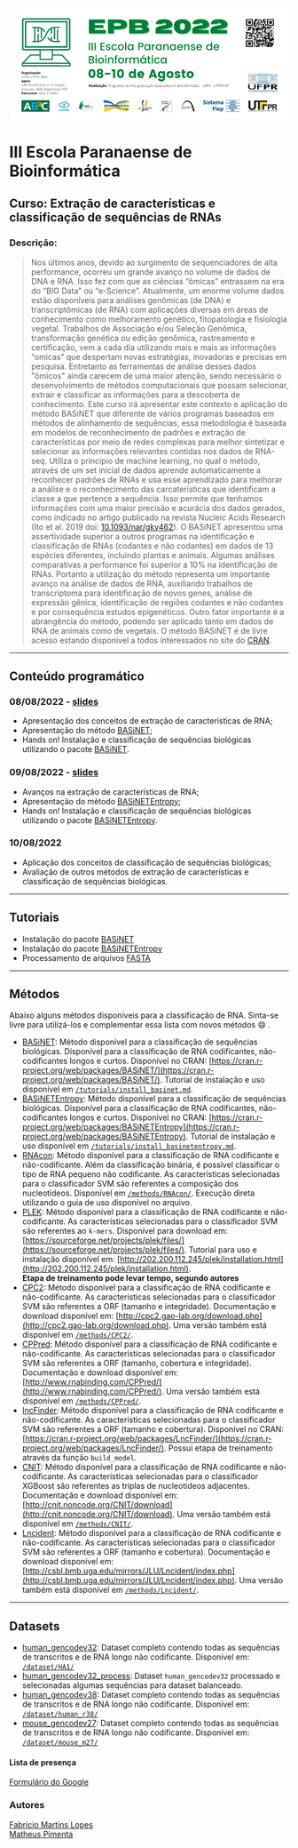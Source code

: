 ![EPB](/img/EPB_1.png)
# III Escola Paranaense de Bioinformática

## Curso: Extração de características e classificação de sequências de RNAs

### Descrição:
> Nos últimos anos, devido ao surgimento de sequenciadores de alta performance, ocorreu um grande avanço no volume de dados de DNA e RNA. Isso fez com que as ciências “ômicas” entrassem na era do “BIG Data” ou “e-Science”. Atualmente, um enorme volume dados estão disponíveis para análises genômicas (de DNA) e transcriptômicas (de RNA) com aplicações diversas em áreas de conhecimento como melhoramento genético, fitopatologia e fisiologia vegetal. Trabalhos de Associação e/ou Seleção Genômica, transformação genética ou edição genômica, rastreamento e certificação, vem a cada dia utilizando mais e mais as informações “omicas” que despertam novas estratégias, inovadoras e precisas em pesquisa. Entretanto as ferramentas de análise desses dados "ômicos" ainda carecem de uma maior atenção, sendo necessário o desenvolvimento de métodos computacionais que possam selecionar, extrair e classificar as informações para a descoberta de conhecimento.
Este curso irá apresentar este contexto e aplicação do método BASiNET que diferente de vários programas baseados em métodos de alinhamento de sequências, essa metodologia é baseada em modelos de reconhecimento de padrões e extração de características por meio de redes complexas para melhor sintetizar e selecionar as informações relevantes contidas nos dados de RNA-seq. Utiliza o princípio de machine learning, no qual o método, através de um set inicial de dados aprende automaticamente a reconhecer padrões de RNAs e usa esse aprendizado para melhorar a análise e o reconhecimento das carcaterísticas que identificam a classe a que pertence a sequência. Isso permite que tenhamos informações com uma maior precisão e acurácia dos dados gerados, como indicado no artigo publicado na revista Nucleic Acids Research (Ito et al. 2019 doi: [10.1093/nar/gky462](https://doi.org/10.1093/nar/gky462)). O BASiNET apresentou uma assertividade superior a outros programas na identificação e classificação de RNAs (codantes e não codantes) em dados de 13 espécies diferentes, incluindo plantas e animais. Algumas análises comparativas a performance foi superior a 10% na identificação de RNAs. Portanto a utilização do método representa um importante avanço na análise de dados de RNA, auxiliando trabalhos de transcriptoma para identificação de novos genes, análise de expressão gênica, identificação de regiões codantes e não codantes e por consequência estudos epigenéticos. Outro fator importante é a abrangência do método, podendo ser aplicado tanto em dados de RNA de animais como de vegetais. O método BASiNET é de livre acesso estando disponível a todos interessados no site do [CRAN](https://cran.r-project.org/package=BASiNET).

---
## Conteúdo programático
### 08/08/2022 - [slides](slides/08-08-basinet-epb-2022.pdf)
* Apresentação dos conceitos de extração de características de RNA;
* Apresentação do método [BASiNET](https://doi.org/10.1093/nar/gky462);
* Hands on! Instalação e classificação de sequências biológicas utilizando o pacote [BASiNET](https://cran.r-project.org/package=BASiNET).

### 09/08/2022 - [slides](slides/09-08-basinet-entropy-epb-2022.pdf)
* Avanços na extração de características de RNA;
* Apresentação do método [BASiNETEntropy](https://arxiv.org/abs/2203.15635);
* Hands on! Instalação e classificação de sequências biológicas utilizando o pacote [BASiNETEntropy](https://CRAN.R-project.org/package=BASiNETEntropy).

### 10/08/2022
* Aplicação dos conceitos de classificação de sequências biológicas;
* Avaliação de outros métodos de extração de características e classificação de sequências biológicas.

---
## Tutoriais
* Instalação do pacote [BASiNET](/tutorials/install_basinet.md)
* Instalação do pacote [BASiNETEntropy](/tutorials/install_basinetentropy.md)
* Processamento de arquivos [FASTA](/tutorials/fasta_process.md)

---
## Métodos
Abaixo alguns métodos disponíveis para a classificação de RNA. Sinta-se livre para utilizá-los e complementar essa lista com novos métodos :smile: .
* [BASiNET](https://doi.org/10.1093/nar/gky462): Método disponível para a classificação de sequências biológicas. Disponível para a classificação de RNA codificantes, não-codificantes longos e curtos. Disponível no CRAN: [https://cran.r-project.org/web/packages/BASiNET/](https://cran.r-project.org/web/packages/BASiNET/). Tutorial de instalação e uso disponível em [`/tutorials/install_basinet.md`](/tutorials/install_basinet.md).
* [BASiNETEntropy](https://arxiv.org/abs/2203.15635): Método disponível para a classificação de sequências biológicas. Disponível para a classificação de RNA codificantes, não-codificantes longos e curtos. Disponível no CRAN: [https://cran.r-project.org/web/packages/BASiNETEntropy](https://cran.r-project.org/web/packages/BASiNETEntropy). Tutorial de instalação e uso disponível em [`/tutorials/install_basinetentropy.md`](/tutorials/install_basinetentropy.md).
* [RNAcon](https://bmcgenomics.biomedcentral.com/articles/10.1186/1471-2164-15-127): Método disponível para a classificação de RNA codificante e não-codificante. Além da classificação binária, é possível classificar o tipo de RNA pequeno não codificante. As características selecionadas para o classificador SVM são referentes a composição dos nucleotideos. Disponível em [`/methods/RNAcon/`](/methods/RNAcon/). Execução direta utilizando o guia de uso disponível no arquivo. 
* [PLEK](http://www.biomedcentral.com/1471-2105/15/311): Método disponível para a classificação de RNA codificante e não-codificante. As características selecionadas para o classificador SVM são referentes ao ```k-mers```. Disponível para download em: [https://sourceforge.net/projects/plek/files/](https://sourceforge.net/projects/plek/files/). Tutorial para uso e instalação disponível em: [http://202.200.112.245/plek/installation.html](http://202.200.112.245/plek/installation.html).  
**Etapa de treinamento pode levar tempo, segundo autores**
* [CPC2](https://academic.oup.com/nar/article-lookup/doi/10.1093/nar/gkx428): Método disponível para a classificação de RNA codificante e não-codificante. As características selecionadas para o classificador SVM são referentes a ORF (tamanho e integridade). Documentação e download disponível em: [http://cpc2.gao-lab.org/download.php](http://cpc2.gao-lab.org/download.php). Uma versão também está disponível em [`/methods/CPC2/`](/methods/CPC2/).
* [CPPred](https://doi.org/10.1093/nar/gkz087): Método disponível para a classificação de RNA codificante e não-codificante. As características selecionadas para o classificador SVM são referentes a ORF (tamanho, cobertura e integridade). Documentação e download disponível em: [http://www.rnabinding.com/CPPred/](http://www.rnabinding.com/CPPred/). Uma versão também está disponível em [`/methods/CPPred/`](/methods/CPPred/).
* [lncFinder](https://doi.org/10.1093/bib/bby065): Método disponível para a classificação de RNA codificante e não-codificante. As características selecionadas para o classificador SVM são referentes a ORF (tamanho e cobertura). Disponível no CRAN: [https://cran.r-project.org/web/packages/LncFinder/](https://cran.r-project.org/web/packages/LncFinder/). Possui etapa de treinamento através da função ```build_model```.
* [CNIT](https://doi.org/10.1093/nar/gkz400): Método disponível para a classificação de RNA codificante e não-codificante. As características selecionadas para o classificador XGBoost são referentes as triplas de nucleotideos adjacentes. Documentação e download disponível em: [http://cnit.noncode.org/CNIT/download](http://cnit.noncode.org/CNIT/download). Uma versão também está disponível em [`/methods/CNIT/`](/methods/CNIT/).
* [Lncident](https://doi.org/10.1155/2016/9185496): Método disponível para a classificação de RNA codificante e não-codificante. As características selecionadas para o classificador SVM são referentes a ORF (tamanho e cobertura). Documentação e download disponível em: [http://csbl.bmb.uga.edu/mirrors/JLU/Lncident/index.php](http://csbl.bmb.uga.edu/mirrors/JLU/Lncident/index.php). Uma versão também está disponível em [`/methods/Lncident/`](/methods/Lncident/).
---
## Datasets
* [human_gencodev32](https://www.gencodegenes.org/human/release_32.html): Dataset completo contendo todas as sequências de transcritos e de RNA longo não codificante. Disponível em: [`/dataset/HA1/`](/dataset/HA1/)
* [human_gencodev32_process](dataset/preprocessed/): Dataset ```human_gencodev32``` processado e selecionadas algumas sequências para dataset balanceado.
* [human_gencodev38](https://www.gencodegenes.org/human/release_38.html): Dataset completo contendo todas as sequências de transcritos e de RNA longo não codificante. Disponível em: [`/dataset/human_r38/`](/dataset/human_r38/)
* [mouse_gencodev27](https://www.gencodegenes.org/mouse/release_M27.html): Dataset completo contendo todas as sequências de transcritos e de RNA longo não codificante. Disponível em: [`/dataset/mouse_m27/`](/dataset/mouse_m27/)

#### Lista de presença
[Formulário do Google](https://forms.gle/C8xe7GT2DT59QDUi6)
### Autores
[Fabrício Martins Lopes](https://github.com/fabriciomlopes)  
[Matheus Pimenta](https://github.com/omatheuspimenta)